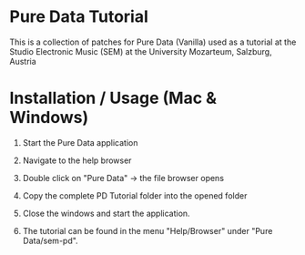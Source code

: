 # Pure Data Tutorial

This is a collection of patches for Pure Data (Vanilla) used as a tutorial
at the Studio Electronic Music (SEM) at the University Mozarteum, Salzburg, Austria

# Installation / Usage (Mac & Windows)

1. Start the Pure Data application

2. Navigate to the help browser

3. Double click on "Pure Data" → the file browser opens

4. Copy the complete PD Tutorial folder into the opened folder

5. Close the windows and start the application.

6. The tutorial can be found in the menu "Help/Browser" under "Pure Data/sem-pd".
